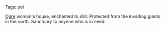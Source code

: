Tags: poi

[Ogre](Ogres) woman's house, enchanted to shit. Protected from the invading giants in the north. Sanctuary to anyone who is in need.